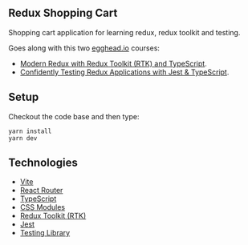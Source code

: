 ## Redux Shopping Cart

Shopping cart application for learning redux, redux toolkit and testing.

Goes along with this two [egghead.io](https://egghead.io) courses:

- [Modern Redux with Redux Toolkit (RTK) and TypeScript](https://egghead.io/courses/modern-redux-with-redux-toolkit-rtk-and-typescript-64f243c8).
- [Confidently Testing Redux Applications with Jest & TypeScript](https://egghead.io/courses/confidently-testing-redux-applications-with-jest-typescript-16e17d9b).

## Setup

Checkout the code base and then type:

```
yarn install
yarn dev
```

## Technologies

- [Vite](https://vitejs.dev/)
- [React Router](https://reactrouter.com/)
- [TypeScript](https://www.typescriptlang.org/)
- [CSS Modules](https://github.com/css-modules/css-modules)
- [Redux Toolkit (RTK)](https://redux-toolkit.js.org/)
- [Jest](https://jestjs.io/)
- [Testing Library](https://testing-library.com/)
